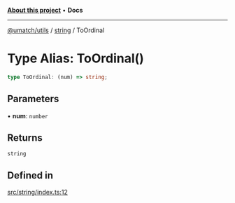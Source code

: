 [**About this project**](../../README.md) • **Docs**

***

[@umatch/utils](../../api.md) / [string](../README.md) / ToOrdinal

# Type Alias: ToOrdinal()

```ts
type ToOrdinal: (num) => string;
```

## Parameters

• **num**: `number`

## Returns

`string`

## Defined in

[src/string/index.ts:12](https://github.com/umatch-oficial/utils/blob/main/src/string/index.ts#L12)
